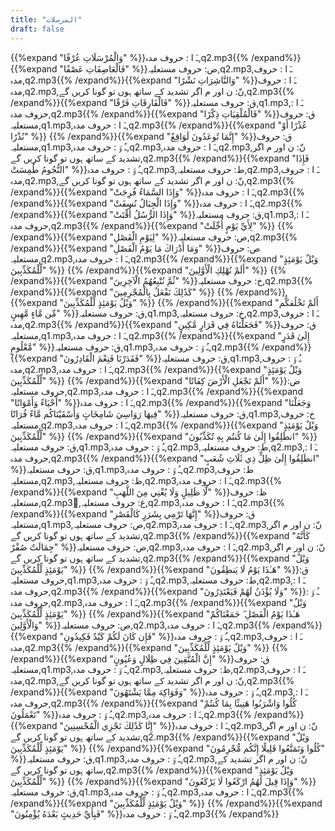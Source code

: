 ```yaml
---
title: "المرسلات"
draft: false
---
```

 {{%expand "وَالْمُرْسَلَاتِ عُرْفًا" %}}ـَ ا :  حروف مدہ,q2.mp3{{% /expand%}}{{%expand "فَالْعَاصِفَاتِ عَصْفًا" %}}ص: حروف مستعلیہ,q2.mp3,ـَ ا :  حروف مدہ,q2.mp3{{% /expand%}}{{%expand "وَالنَّاشِرَاتِ نَشْرًا" %}}ـَ ا :  حروف مدہ,q2.mp3,نّ: ن اور م اگر تشدید کے ساتھ ہوں تو گونا کریں گے,q2.mp3{{% /expand%}}{{%expand "فَالْفَارِقَاتِ فَرْقًا" %}}ق: حروف مستعلیہ,q1.mp3,ـَ ا :  حروف مدہ,q2.mp3{{% /expand%}}{{%expand "فَالْمُلْقِيَاتِ ذِكْرًا" %}}ق: حروف مستعلیہ,q1.mp3,ـَ ا :  حروف مدہ,q2.mp3{{% /expand%}}{{%expand "عُذْرًا أَوْ نُذْرًا" %}} {{% /expand%}}{{%expand "إِنَّمَا تُوعَدُونَ لَوَاقِعٌ" %}}ق: حروف مستعلیہ,q1.mp3,ـُ و٘ :  حروف مدہ,q2.mp3,ـَ ا :  حروف مدہ,q2.mp3,نّ: ن اور م اگر تشدید کے ساتھ ہوں تو گونا کریں گے,q2.mp3{{% /expand%}}{{%expand "فَإِذَا النُّجُومُ طُمِسَتْ" %}}ـُ و٘ :  حروف مدہ,q2.mp3,ط: حروف مستعلیہ,q2.mp3,ـَ ا :  حروف مدہ,q2.mp3,نّ: ن اور م اگر تشدید کے ساتھ ہوں تو گونا کریں گے,q2.mp3{{% /expand%}}{{%expand "وَإِذَا السَّمَاءُ فُرِجَتْ" %}}ـَ ا :  حروف مدہ,q2.mp3{{% /expand%}}{{%expand "وَإِذَا الْجِبَالُ نُسِفَتْ" %}}ـَ ا :  حروف مدہ,q2.mp3{{% /expand%}}{{%expand "وَإِذَا الرُّسُلُ أُقِّتَتْ" %}}ق: حروف مستعلیہ,q1.mp3,ـَ ا :  حروف مدہ,q2.mp3{{% /expand%}}{{%expand "لِأَيِّ يَوْمٍ أُجِّلَتْ" %}} {{% /expand%}}{{%expand "لِيَوْمِ الْفَصْلِ" %}}ص: حروف مستعلیہ,q2.mp3{{% /expand%}}{{%expand "وَمَا أَدْرَاكَ مَا يَوْمُ الْفَصْلِ" %}}ص: حروف مستعلیہ,q2.mp3,ـَ ا :  حروف مدہ,q2.mp3{{% /expand%}}{{%expand "وَيْلٌ يَوْمَئِذٍ لِّلْمُكَذِّبِينَ" %}} {{% /expand%}}{{%expand "أَلَمْ نُهْلِكِ الْأَوَّلِينَ" %}} {{% /expand%}}{{%expand "ثُمَّ نُتْبِعُهُمُ الْآخِرِينَ" %}}خ: حروف مستعلیہ,q2.mp3{{% /expand%}}{{%expand "كَذَٰلِكَ نَفْعَلُ بِالْمُجْرِمِينَ" %}} {{% /expand%}}{{%expand "وَيْلٌ يَوْمَئِذٍ لِّلْمُكَذِّبِينَ" %}} {{% /expand%}}{{%expand "أَلَمْ نَخْلُقكُّم مِّن مَّاءٍ مَّهِينٍ" %}}ق: حروف مستعلیہ,q1.mp3,خ: حروف مستعلیہ,q2.mp3,ـَ ا :  حروف مدہ,q2.mp3{{% /expand%}}{{%expand "فَجَعَلْنَاهُ فِي قَرَارٍ مَّكِينٍ" %}}ق: حروف مستعلیہ,q1.mp3,ـَ ا :  حروف مدہ,q2.mp3{{% /expand%}}{{%expand "إِلَىٰ قَدَرٍ مَّعْلُومٍ" %}}ق: حروف مستعلیہ,q1.mp3,ـُ و٘ :  حروف مدہ,q2.mp3{{% /expand%}}{{%expand "فَقَدَرْنَا فَنِعْمَ الْقَادِرُونَ" %}}ق: حروف مستعلیہ,q1.mp3,ـُ و٘ :  حروف مدہ,q2.mp3,ـَ ا :  حروف مدہ,q2.mp3{{% /expand%}}{{%expand "وَيْلٌ يَوْمَئِذٍ لِّلْمُكَذِّبِينَ" %}} {{% /expand%}}{{%expand "أَلَمْ نَجْعَلِ الْأَرْضَ كِفَاتًا" %}}ض: حروف مستعلیہ,q2.mp3,ـَ ا :  حروف مدہ,q2.mp3{{% /expand%}}{{%expand "أَحْيَاءً وَأَمْوَاتًا" %}}ـَ ا :  حروف مدہ,q2.mp3{{% /expand%}}{{%expand "وَجَعَلْنَا فِيهَا رَوَاسِيَ شَامِخَاتٍ وَأَسْقَيْنَاكُم مَّاءً فُرَاتًا" %}}ق: حروف مستعلیہ,q1.mp3,خ: حروف مستعلیہ,q2.mp3,ـَ ا :  حروف مدہ,q2.mp3{{% /expand%}}{{%expand "وَيْلٌ يَوْمَئِذٍ لِّلْمُكَذِّبِينَ" %}} {{% /expand%}}{{%expand "انطَلِقُوا إِلَىٰ مَا كُنتُم بِهِ تُكَذِّبُونَ" %}}ق: حروف مستعلیہ,q1.mp3,ـُ و٘ :  حروف مدہ,q2.mp3,ط: حروف مستعلیہ,q2.mp3,ـَ ا :  حروف مدہ,q2.mp3{{% /expand%}}{{%expand "انطَلِقُوا إِلَىٰ ظِلٍّ ذِي ثَلَاثِ شُعَبٍ" %}}ق: حروف مستعلیہ,q1.mp3,ـُ و٘ :  حروف مدہ,q2.mp3,ط: حروف مستعلیہ,q2.mp3,ظ: حروف مستعلیہ,q2.mp3,ـَ ا :  حروف مدہ,q2.mp3{{% /expand%}}{{%expand "لَّا ظَلِيلٍ وَلَا يُغْنِي مِنَ اللَّهَبِ" %}}ظ: حروف مستعلیہ,q2.mp3,ُغ: حروف مستعلیہ,q2.mp3,ـَ ا :  حروف مدہ,q2.mp3{{% /expand%}}{{%expand "إِنَّهَا تَرْمِي بِشَرَرٍ كَالْقَصْرِ" %}}ق: حروف مستعلیہ,q1.mp3,ص: حروف مستعلیہ,q2.mp3,ـَ ا :  حروف مدہ,q2.mp3,نّ: ن اور م اگر تشدید کے ساتھ ہوں تو گونا کریں گے,q2.mp3{{% /expand%}}{{%expand "كَأَنَّهُ جِمَالَتٌ صُفْرٌ" %}}ص: حروف مستعلیہ,q2.mp3,ـَ ا :  حروف مدہ,q2.mp3,نّ: ن اور م اگر تشدید کے ساتھ ہوں تو گونا کریں گے,q2.mp3{{% /expand%}}{{%expand "وَيْلٌ يَوْمَئِذٍ لِّلْمُكَذِّبِينَ" %}} {{% /expand%}}{{%expand "هَـٰذَا يَوْمُ لَا يَنطِقُونَ" %}}ق: حروف مستعلیہ,q1.mp3,ـُ و٘ :  حروف مدہ,q2.mp3,ط: حروف مستعلیہ,q2.mp3,ـَ ا :  حروف مدہ,q2.mp3{{% /expand%}}{{%expand "وَلَا يُؤْذَنُ لَهُمْ فَيَعْتَذِرُونَ" %}}ـُ و٘ :  حروف مدہ,q2.mp3,ـَ ا :  حروف مدہ,q2.mp3{{% /expand%}}{{%expand "وَيْلٌ يَوْمَئِذٍ لِّلْمُكَذِّبِينَ" %}} {{% /expand%}}{{%expand "هَـٰذَا يَوْمُ الْفَصْلِ ۖ جَمَعْنَاكُمْ وَالْأَوَّلِينَ" %}}ص: حروف مستعلیہ,q2.mp3,ـَ ا :  حروف مدہ,q2.mp3{{% /expand%}}{{%expand "فَإِن كَانَ لَكُمْ كَيْدٌ فَكِيدُونِ" %}}ـُ و٘ :  حروف مدہ,q2.mp3,ـَ ا :  حروف مدہ,q2.mp3{{% /expand%}}{{%expand "وَيْلٌ يَوْمَئِذٍ لِّلْمُكَذِّبِينَ" %}} {{% /expand%}}{{%expand "إِنَّ الْمُتَّقِينَ فِي ظِلَالٍ وَعُيُونٍ" %}}ق: حروف مستعلیہ,q1.mp3,ـُ و٘ :  حروف مدہ,q2.mp3,ظ: حروف مستعلیہ,q2.mp3,ـَ ا :  حروف مدہ,q2.mp3,نّ: ن اور م اگر تشدید کے ساتھ ہوں تو گونا کریں گے,q2.mp3{{% /expand%}}{{%expand "وَفَوَاكِهَ مِمَّا يَشْتَهُونَ" %}}ـُ و٘ :  حروف مدہ,q2.mp3,ـَ ا :  حروف مدہ,q2.mp3{{% /expand%}}{{%expand "كُلُوا وَاشْرَبُوا هَنِيئًا بِمَا كُنتُمْ تَعْمَلُونَ" %}}ـُ و٘ :  حروف مدہ,q2.mp3,ـَ ا :  حروف مدہ,q2.mp3{{% /expand%}}{{%expand "إِنَّا كَذَٰلِكَ نَجْزِي الْمُحْسِنِينَ" %}}ـَ ا :  حروف مدہ,q2.mp3,نّ: ن اور م اگر تشدید کے ساتھ ہوں تو گونا کریں گے,q2.mp3{{% /expand%}}{{%expand "وَيْلٌ يَوْمَئِذٍ لِّلْمُكَذِّبِينَ" %}} {{% /expand%}}{{%expand "كُلُوا وَتَمَتَّعُوا قَلِيلًا إِنَّكُم مُّجْرِمُونَ" %}}ق: حروف مستعلیہ,q1.mp3,ـُ و٘ :  حروف مدہ,q2.mp3,نّ: ن اور م اگر تشدید کے ساتھ ہوں تو گونا کریں گے,q2.mp3{{% /expand%}}{{%expand "وَيْلٌ يَوْمَئِذٍ لِّلْمُكَذِّبِينَ" %}} {{% /expand%}}{{%expand "وَإِذَا قِيلَ لَهُمُ ارْكَعُوا لَا يَرْكَعُونَ" %}}ق: حروف مستعلیہ,q1.mp3,ـُ و٘ :  حروف مدہ,q2.mp3,ـَ ا :  حروف مدہ,q2.mp3{{% /expand%}}{{%expand "وَيْلٌ يَوْمَئِذٍ لِّلْمُكَذِّبِينَ" %}} {{% /expand%}}{{%expand "فَبِأَيِّ حَدِيثٍ بَعْدَهُ يُؤْمِنُونَ" %}}ـُ و٘ :  حروف مدہ,q2.mp3{{% /expand%}}
